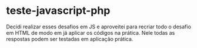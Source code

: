 # teste-javascript-php
Decidi realizar esses desafios em JS e aproveitei para recriar todo o desafio em HTML de modo em já aplicar os códigos na prática. Nele todas as respostas podem ser testadas em aplicação prática.
